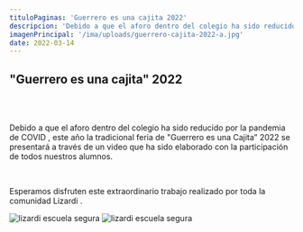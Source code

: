 ```yaml
---
tituloPaginas: 'Guerrero es una cajita 2022'
descripcion: 'Debido a que el aforo dentro del colegio ha sido reducido por la pandemia de COVID , este año...'
imagenPrincipal: '/ima/uploads/guerrero-cajita-2022-a.jpg'
date: 2022-03-14
---
```


## "Guerrero es una cajita" 2022

<br>

<br>

Debido a que el aforo dentro del colegio ha sido reducido por la pandemia de COVID , este año la tradicional feria de "Guerrero es una Cajita” 2022 se presentará a través de un video que ha sido elaborado con la participación de todos nuestros alumnos. 

<br>


Esperamos disfruten este extraordinario trabajo realizado por toda la comunidad Lizardi .

![lizardi escuela segura](/ima/uploads/guerrero-cajita-2022-b.jpg)
![lizardi escuela segura](/ima/uploads/guerrero-cajita-2022-a.jpg)

